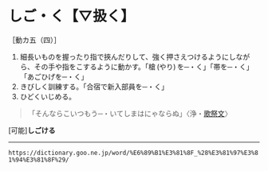 # しご・く【▽扱く】

［動カ五（四）］
1. 細長いものを握ったり指で挾んだりして、強く押さえつけるようにしながら、その手や指をこするように動かす。「槍 (やり) を─・く」「帯を─・く」「あごひげを─・く」
2. きびしく訓練する。「合宿で新入部員を─・く」
3. ひどくいじめる。
>「そんならこいつもう─・いてしまはにゃならぬ」〈浄・[歌祭文](https://dictionary.goo.ne.jp/word/%E6%96%B0%E7%89%88%E6%AD%8C%E7%A5%AD%E6%96%87/#jn-115455)〉
        

\[可能\]**しごける**

---
`https://dictionary.goo.ne.jp/word/%E6%89%B1%E3%81%8F_%28%E3%81%97%E3%81%94%E3%81%8F%29/`